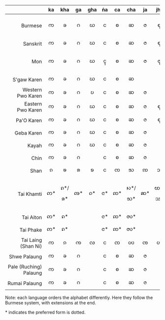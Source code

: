 | | ka | kha | ga | gha | ṅa | ca | cha | ja | jha | ña | ṭa | ṭha | ḍa | ḍha | ṇa | ta | tha | da | dha | na | pa | pha | ba | bha | ma | ya | ra | la | wa | sa | ha | ḷa | a | ghwa | cha | bba | bbe | pwa |  fa |  ywa | va | tha | śa | ṣa | sha | xa | za | ? | ? | ahh | |
|------------------:|:---:|:---:|:---:|:---:|:---:|:---:|:---:|:---:|:---:|:---:|:---:|:---:|:---:|:---:|:--:|:---:|:--:|:---:|:---:|:---:|:---:|:---:|:---:|:---:|:---:|:---:|:---:|:---:|:---:|:---:|:---:|:---:|:---:|:---:|:---:|:---:|:---:|:---:|:---:|:---:|:---:|:---:|:---:|:---:|:---:|---:|:---:|:---:|:---:|:---:|:--|
| Burmese | က | ခ | ဂ | ဃ | င | စ | ဆ | ဇ | ဈ | ဉ/ည | ဋ | ဌ | ဍ | ဎ | ဏ | တ | ထ | ဒ | ဓ | န | ပ | ဖ | ဗ | ဘ | မ | ယ | ရ | လ | ဝ | သ | ဟ | ဠ | အ | | | | | | | | | | | | | | | | | | Burmese|
| Sanskrit | က | ခ | ဂ | ဃ | င | စ | ဆ | ဇ | ဈ | ဉ | ဋ | ဌ | ဍ | ဎ | ဏ | တ | ထ | ဒ | ဓ | န | ပ | ဖ | ဗ | ဘ | မ | ယ | ရ | လ | ဝ | သ | ဟ | ဠ | အ | | | | | | | | | | ၐ | ၑ | | | | | | | Sanskrit|
| Mon | က | ခ | ဂ | ဃ | ၚ | စ | ဆ | ဇ | ၛ | ဉ/ည | ဋ | ဌ | ဍ | ဎ | ဏ | တ | ထ | ဒ | ဓ | န | ပ | ဖ | ဗ | ဘ | မ | ယ | ရ | လ | ဝ | သ | ဟ | ဠ | အ | | | ၜ | ၝ | | | | | | | | | | | | | | Mon |
| S'gaw Karen | က | ခ | ဂ | ဃ | င | စ | ဆ | | | ည | | | | | | တ | ထ | ဒ | | န | ပ | ဖ | | ဘ | မ | ယ | ရ | လ | ဝ | | ဟ | | အ | | | | | | | | | | | | ၡ | | | | | ဧ | S'gaw Karen |		
| Western Pwo Karen | က | ခ | ဂ | ဎ | င | စ | ဆ | ဇ | | ည | | | | | | တ | ထ | ဒ | | န | ပ | ဖ | | ဘ | မ | ယ | ရ | လ | ဝ | သ | ဟ | | အ | | | | | ၦ | | | | ၥ | | | ၡ  | | | | | ဧ | Western Pwo Karen |
| Eastern Pwo Karen | က | ခ | ဂ | ဃ | င | စ | ဆ | ဇ | ဈ | ည | ဋ | ဌ | ဍ | ဎ | ၮ | တ | ထ | ဒ | ဓ | န | ပ | ဖ | ဗ | ဘ | မ | ယ | ရ | လ | ဝ | သ | ဟ | | အ | ၰ | | ၜ | | | | ၯ | | | | | | | | | | | Eastern Pwo Karen |
| Pa'O Karen | က | ခ | ဂ | ဃ | င | စ | ဆ | ဇ | ဈ | ည | ဋ | ဌ | ဍ | ဎ | ဏ | တ | ထ | ဒ | ဓ | န | ပ | ဖ | ဗ | ဘ | မ | ယ | ရ | လ | ဝ | သ | ဟ | ဠ | အ | | | | | | | | | | | | | | | | | | Pa'O Karen |
| Geba Karen | က | ခ | ဂ | ဃ | င | စ | ဆ | ဇ |  | ည |  |  |  |  |  | တ | ထ | ဒ | ဓ | န | ပ | ဖ | ဗ | ဘ | မ | ယ | ရ | လ | ဝ | သ | ဟ | | အ | | | | | | | | | | | | ၡ | | | | | ဧ | Geba Karen |
| Kayah | က | ခ | ဂ | ဃ | င | စ | ဆ | ဇ | | ည | | | | | | တ | ထ | ဒ | | န | ပ | ဖ | ဗ | ဘ | မ | ယ | ရ | လ | ဝ | သ | ဟ | | အ | | | | | | | | ဗာ့ | | | | | | | | | | Kayah |
| Chin | က | ခ | ဂ | | င | စ | ဆ | ဇ | | ည | | | | | | တ | ထ | ဒ | ဓ | န | ပ | ဖ | ဗ | ဘ | မ | ယ | ရ | လ | ဝ | | ဟ | | အ | | | | | | | | | | | | ၡ | | | | | ဧ | Chin |
| Shan | ၵ | ၶ | ၷ | ꧠ | င | ၸ | ꧡ | ꩡ | ꧢ | ၺ | ꩦ | ꩧ | ꩨ | ꩩ | ꧣ | တ | ထ | ၻ | ꩪ | ၼ | ပ | ၽ | ၿ | ꧤ | မ | ယ | ရ | လ | ဝ | သ | ႁ | ꩮ | ဢ | | | | | | ၾ | | | ႀ | | | | | ၹ | | | | Shan |
| Tai Khamti | က︀* | ၵ︀*/ၷ︀* | ꩠ︀* | ဂ︀* | င︀* | ꩡ︀* | ꩢ︀*/ꧡ︀* | ꩣ︀* | ꩤ︀*/ꧢ︀* | ꩥ︀*/ၺ︀* | ꩦ︀* | ꩧ︀ | ꩨ︀ | ꩩ︀ | ꧣ︀* | တ︀* | ထ︀* | ၻ | ꩪ︀ | ꩫ︀* | ပ︀* | ၸ︀* | ၿ | ၹ | မ︀* | ယ︀* | ꩺ︀*/ꩳ*/ရ︀* | လ︀* | ဝ︀* | ꩬ︀* | ꩭ︀* | ꩮ | ဢ︀* | | | | | | ꩯ︀* | | | (ႀ︀*) | | | | ꩱ︀ | ꩲ︀ | | | | Tai Khamti |
| Tai Aiton | က︀* | ၵ︀* | | | င︀* | ꩡ︀* | ꩬ︀* | | | ၺ︀* | | | | | | တ︀* | ထ︀* | | | ꩫ︀* | ပ︀* | ၸ︀* | | | မ︀* | ယ︀* | ꩺ︀* | လ︀* | ဝ︀* |  | ꩭ︀* | | ဢ︀* | | | | | | | | | | | | | | | | | | Tai Aiton |
| Tai Phake | က︀* | ၵ︀* | | | င︀* | ꩡ︀* | ꩬ︀* | | | ၺ︀* | | | | | | တ︀* | ထ︀* | | | ꩫ︀* | ပ︀* | ၸ︀* | | | မ︀* | ယ︀* | ꩺ︀* | လ︀* | ဝ︀* |  | ꩭ︀* | | ဢ︀* | | | | | | | | | | | | | | | | | | Tai Phake |
| Tai Laing (Shan Ni) | က | ၵ | ꧩ | ꧪ | င | ၸ | ꩬ | ꧫ | ꧬ | ꧧ | ꩦ | ꩧ | ꧭ | ꧮ | ꧯ | တ | ထ | ꧻ | ꧼ | ꩫ | ပ | ꧤ | ꧽ | ꧾ | မ | ယ | ꩺ | လ | ဝ | ꧬ | ၯ | ꧺ | ဢ | | | | | | ꧨ | | | | ၐ | ၑ | | | | | | | Tai Laing (Shan Ni) |
| Shwe Palaung | က | ခ | ဂ | | င | စ | ဆ | ဇ | | ည | | | | | | တ | ထ | ဒ | | န | ပ | ဖ |  | ဘ | မ | ယ | ရ | လ | ဝ | သ | ဟ | | အ | | ꩾ |  | | | ႎှ | | ႎ | | | | ꩿ | | ဈ  | | | | Shwe Palaung |
| Pale (Ruching) Palaung | က | ခ | ဂ | | င | စ | ဆ | ဇ | | ည | | | | | | တ | ထ | ဒ | | န | ပ | ဖ |  | ဘ | မ | ယ | ရ | လ | ဝ |  | ဟ | | အ | | | | | | | | | | | | | | | စှ | ဝှ | | Pale (Ruching) Palaung |
| Rumai Palaung | က | ခ | ဂ | | င | စ | ဆ | ဇ | | ည | | | | | | တ | ထ | ဒ | | န | ပ | ဖ |  | ဘ | မ | ယ | ရ | လ | ဝ |  | ဟ | | အ | | | | | | ႎ | | | | | | | | | | | |  Rumai Palaung |

Note: each language orders the alphabet differently. Here they follow the Burmese system, with extensions at the end.

\* indicates the preferred form is dotted.
